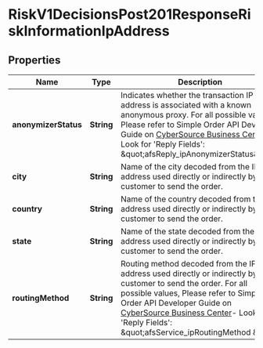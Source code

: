 
# RiskV1DecisionsPost201ResponseRiskInformationIpAddress

## Properties
Name | Type | Description | Notes
------------ | ------------- | ------------- | -------------
**anonymizerStatus** | **String** | Indicates whether the transaction IP address is associated with a known anonymous proxy. For all possible values, Please refer to Simple Order API Developer Guide on [CyberSource Business Center](https://ebc2.cybersource.com/ebc2/)- Look for &#39;Reply Fields&#39;: \&quot;afsReply_ipAnonymizerStatus\&quot;.  |  [optional]
**city** | **String** | Name of the city decoded from the IP address used directly or indirectly by the customer to send the order.  |  [optional]
**country** | **String** | Name of the country decoded from the IP address used directly or indirectly by the customer to send the order.  |  [optional]
**state** | **String** | Name of the state decoded from the IP address used directly or indirectly by the customer to send the order.  |  [optional]
**routingMethod** | **String** | Routing method decoded from the IP address used directly or indirectly by the customer to send the order. For all possible values, Please refer to Simple Order API Developer Guide on [CyberSource Business Center](https://ebc2.cybersource.com/ebc2/)- Look for &#39;Reply Fields&#39;: \&quot;afsService_ipRoutingMethod \&quot;.  |  [optional]



